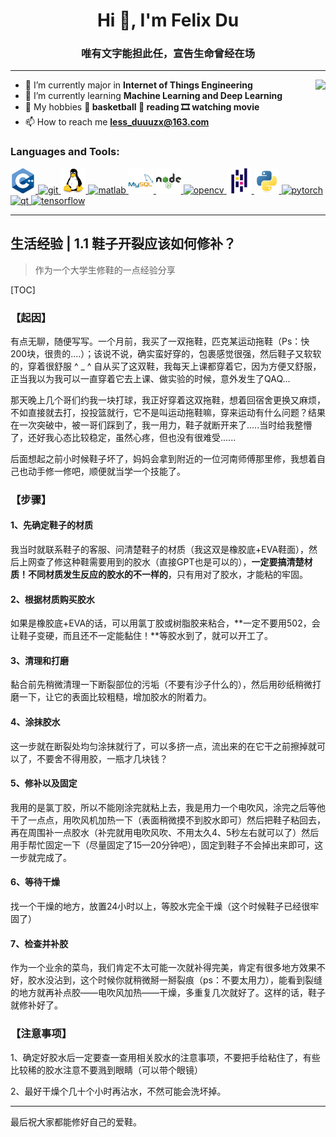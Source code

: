 <h1 align="center">Hi 👋, I'm Felix Du</h1>
<h3 align="center">唯有文字能担此任，宣告生命曾经在场</h3>

------

<a href="https://github.com/Coekyun-Dou">
<img align="right" src="https://github-readme-stats.vercel.app/api?username=Coekyun-Dou&show_icons=true">
</a>

- 🔭 I’m currently major in <strong>Internet of Things Engineering</strong>
- 🌱 I’m currently learning <strong>Machine Learning and Deep Learning</strong>
- 💬 My hobbies <strong>🏀 basketball 📔 reading 🎞️ watching movie</strong>
- 📫 How to reach me <strong>less_duuuzx@163.com</strong>


<h3 align="left">Languages and Tools:</h3>
<p align="left">  <a href="https://www.w3schools.com/cpp/" target="_blank" rel="noreferrer"> <img src="https://raw.githubusercontent.com/devicons/devicon/master/icons/cplusplus/cplusplus-original.svg" alt="cplusplus" width="40" height="40"/> </a> <a href="https://git-scm.com/" target="_blank" rel="noreferrer"> <img src="https://www.vectorlogo.zone/logos/git-scm/git-scm-icon.svg" alt="git" width="40" height="40"/> </a> <a href="https://www.linux.org/" target="_blank" rel="noreferrer"> <img src="https://raw.githubusercontent.com/devicons/devicon/master/icons/linux/linux-original.svg" alt="linux" width="40" height="40"/> </a> <a href="https://www.mathworks.com/" target="_blank" rel="noreferrer"> <img src="https://upload.wikimedia.org/wikipedia/commons/2/21/Matlab_Logo.png" alt="matlab" width="40" height="40"/> </a> <a href="https://www.mysql.com/" target="_blank" rel="noreferrer"> <img src="https://raw.githubusercontent.com/devicons/devicon/master/icons/mysql/mysql-original-wordmark.svg" alt="mysql" width="40" height="40"/> </a> <a href="https://nodejs.org" target="_blank" rel="noreferrer"> <img src="https://raw.githubusercontent.com/devicons/devicon/master/icons/nodejs/nodejs-original-wordmark.svg" alt="nodejs" width="40" height="40"/> </a> <a href="https://opencv.org/" target="_blank" rel="noreferrer"> <img src="https://www.vectorlogo.zone/logos/opencv/opencv-icon.svg" alt="opencv" width="40" height="40"/> </a> <a href="https://pandas.pydata.org/" target="_blank" rel="noreferrer"> <img src="https://raw.githubusercontent.com/devicons/devicon/2ae2a900d2f041da66e950e4d48052658d850630/icons/pandas/pandas-original.svg" alt="pandas" width="40" height="40"/> </a> <a href="https://www.python.org" target="_blank" rel="noreferrer"> <img src="https://raw.githubusercontent.com/devicons/devicon/master/icons/python/python-original.svg" alt="python" width="40" height="40"/> </a> <a href="https://pytorch.org/" target="_blank" rel="noreferrer"> <img src="https://www.vectorlogo.zone/logos/pytorch/pytorch-icon.svg" alt="pytorch" width="40" height="40"/> </a> <a href="https://www.qt.io/" target="_blank" rel="noreferrer"> <img src="https://upload.wikimedia.org/wikipedia/commons/0/0b/Qt_logo_2016.svg" alt="qt" width="40" height="40"/> </a> <a href="https://www.tensorflow.org" target="_blank" rel="noreferrer"> <img src="https://www.vectorlogo.zone/logos/tensorflow/tensorflow-icon.svg" alt="tensorflow" width="40" height="40"/> </a> </p>

------

## 生活经验 | 1.1 鞋子开裂应该如何修补？

> 作为一个大学生修鞋的一点经验分享

[TOC]

### 【起因】

有点无聊，随便写写。一个月前，我买了一双拖鞋，匹克某运动拖鞋（Ps：快200块，很贵的....）；该说不说，确实蛮好穿的，包裹感觉很强，然后鞋子又软软的，穿着很舒服 ^ _ ^ 自从买了这双鞋，我每天上课都穿着它，因为方便又舒服，正当我以为我可以一直穿着它去上课、做实验的时候，意外发生了QAQ...



那天晚上几个哥们约我一块打球，我正好穿着这双拖鞋，想着回宿舍更换又麻烦，不如直接就去打，投投篮就行，它不是叫运动拖鞋嘛，穿来运动有什么问题？结果在一次突破中，被一哥们踩到了，我一用力，鞋子就断开来了.....当时给我整懵了，还好我心态比较稳定，虽然心疼，但也没有很难受......



后面想起之前小时候鞋子坏了，妈妈会拿到附近的一位河南师傅那里修，我想着自己也动手修一修吧，顺便就当学一个技能了。



### 【步骤】

#### 1、先确定鞋子的材质

我当时就联系鞋子的客服、问清楚鞋子的材质（我这双是橡胶底+EVA鞋面），然后上网查了修这种鞋需要用到的胶水（直接GPT也是可以的），**一定要搞清楚材质！不同材质发生反应的胶水的不一样的**，只有用对了胶水，才能粘的牢固。

#### 2、根据材质购买胶水

如果是橡胶底+EVA的话，可以用氯丁胶或树脂胶来粘合，**一定不要用502，会让鞋子变硬，而且还不一定能黏住！**等胶水到了，就可以开工了。

#### 3、清理和打磨

黏合前先稍微清理一下断裂部位的污垢（不要有沙子什么的），然后用砂纸稍微打磨一下，让它的表面比较粗糙，增加胶水的附着力。

#### 4、涂抹胶水

这一步就在断裂处均匀涂抹就行了，可以多挤一点，流出来的在它干之前擦掉就可以了，不要舍不得用胶，一瓶才几块钱？

#### 5、修补以及固定

我用的是氯丁胶，所以不能刚涂完就粘上去，我是用力一个电吹风，涂完之后等他干了一点点，用吹风机加热一下（表面稍微摸不到胶水即可）然后把鞋子粘回去，再在周围补一点胶水（补完就用电吹风吹、不用太久4、5秒左右就可以了）然后用手帮忙固定一下（尽量固定了15—20分钟吧），固定到鞋子不会掉出来即可，这一步就完成了。

#### 6、等待干燥

找一个干燥的地方，放置24小时以上，等胶水完全干燥（这个时候鞋子已经很牢固了）

#### 7、检查并补胶

作为一个业余的菜鸟，我们肯定不太可能一次就补得完美，肯定有很多地方效果不好，胶水没沾到，这个时候你就稍微掰一掰裂痕（ps：不要太用力），能看到裂缝的地方就再补点胶——电吹风加热——干燥，多重复几次就好了。这样的话，鞋子就修补好了。



### 【注意事项】

1、确定好胶水后一定要查一查用相关胶水的注意事项，不要把手给粘住了，有些比较稀的胶水注意不要溅到眼睛（可以带个眼镜）

2、最好干燥个几十个小时再沾水，不然可能会洗坏掉。

------

最后祝大家都能修好自己的爱鞋。

